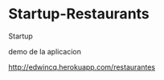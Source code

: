 Startup-Restaurants
===================

Startup 

demo de la aplicacion

http://edwincq.herokuapp.com/restaurantes


